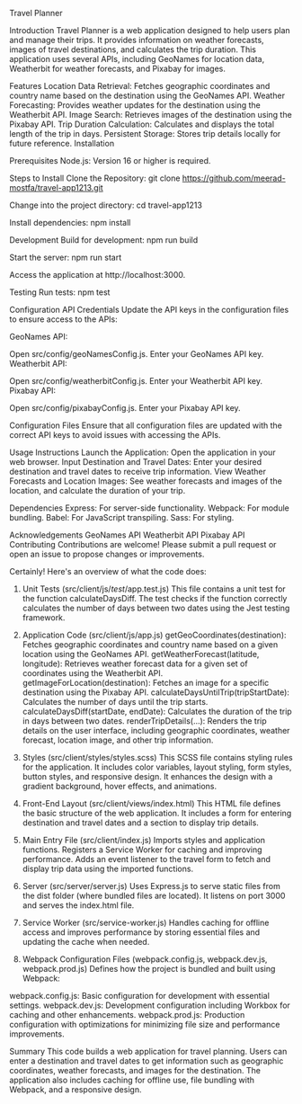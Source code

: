 

Travel Planner



Introduction
Travel Planner is a web application designed to help users plan and manage their trips. It provides information on weather forecasts, images of travel destinations, and calculates the trip duration. This application uses several APIs, including GeoNames for location data, Weatherbit for weather forecasts, and Pixabay for images.

Features
Location Data Retrieval: Fetches geographic coordinates and country name based on the destination using the GeoNames API.
Weather Forecasting: Provides weather updates for the destination using the Weatherbit API.
Image Search: Retrieves images of the destination using the Pixabay API.
Trip Duration Calculation: Calculates and displays the total length of the trip in days.
Persistent Storage: Stores trip details locally for future reference.
Installation

Prerequisites
Node.js: Version 16 or higher is required.

Steps to Install
Clone the Repository:
git clone https://github.com/meerad-mostfa/travel-app1213.git

Change into the project directory:
cd travel-app1213

Install dependencies:
npm install

Development
Build for development:
npm run build

Start the server:
npm run start

Access the application at http://localhost:3000.

Testing
Run tests:
npm test

Configuration
API Credentials
Update the API keys in the configuration files to ensure access to the APIs:

GeoNames API:

Open src/config/geoNamesConfig.js.
Enter your GeoNames API key.
Weatherbit API:

Open src/config/weatherbitConfig.js.
Enter your Weatherbit API key.
Pixabay API:

Open src/config/pixabayConfig.js.
Enter your Pixabay API key.


Configuration Files
Ensure that all configuration files are updated with the correct API keys to avoid issues with accessing the APIs.

Usage Instructions
Launch the Application: Open the application in your web browser.
Input Destination and Travel Dates: Enter your desired destination and travel dates to receive trip information.
View Weather Forecasts and Location Images: See weather forecasts and images of the location, and calculate the duration of your trip.

Dependencies
Express: For server-side functionality.
Webpack: For module bundling.
Babel: For JavaScript transpiling.
Sass: For styling.

Acknowledgements
GeoNames API
Weatherbit API
Pixabay API
Contributing
Contributions are welcome! Please submit a pull request or open an issue to propose changes or improvements.


Certainly! Here's an overview of what the code does:

1. Unit Tests (src/client/js/_test_/app.test.js)
This file contains a unit test for the function calculateDaysDiff. The test checks if the function correctly calculates the number of days between two dates using the Jest testing framework.

2. Application Code (src/client/js/app.js)
getGeoCoordinates(destination): Fetches geographic coordinates and country name based on a given location using the GeoNames API.
getWeatherForecast(latitude, longitude): Retrieves weather forecast data for a given set of coordinates using the Weatherbit API.
getImageForLocation(destination): Fetches an image for a specific destination using the Pixabay API.
calculateDaysUntilTrip(tripStartDate): Calculates the number of days until the trip starts.
calculateDaysDiff(startDate, endDate): Calculates the duration of the trip in days between two dates.
renderTripDetails(...): Renders the trip details on the user interface, including geographic coordinates, weather forecast, location image, and other trip information.
3. Styles (src/client/styles/styles.scss)
This SCSS file contains styling rules for the application. It includes color variables, layout styling, form styles, button styles, and responsive design. It enhances the design with a gradient background, hover effects, and animations.

4. Front-End Layout (src/client/views/index.html)
This HTML file defines the basic structure of the web application. It includes a form for entering destination and travel dates and a section to display trip details.

5. Main Entry File (src/client/index.js)
Imports styles and application functions.
Registers a Service Worker for caching and improving performance.
Adds an event listener to the travel form to fetch and display trip data using the imported functions.
6. Server (src/server/server.js)
Uses Express.js to serve static files from the dist folder (where bundled files are located). It listens on port 3000 and serves the index.html file.

7. Service Worker (src/service-worker.js)
Handles caching for offline access and improves performance by storing essential files and updating the cache when needed.

8. Webpack Configuration Files (webpack.config.js, webpack.dev.js, webpack.prod.js)
Defines how the project is bundled and built using Webpack:

webpack.config.js: Basic configuration for development with essential settings.
webpack.dev.js: Development configuration including Workbox for caching and other enhancements.
webpack.prod.js: Production configuration with optimizations for minimizing file size and performance improvements.

Summary
This code builds a web application for travel planning. Users can enter a destination and travel dates to get information such as geographic coordinates, weather forecasts, and images for the destination. The application also includes caching for offline use, file bundling with Webpack, and a responsive design.